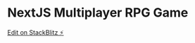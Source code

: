 # NextJS Multiplayer RPG Game 

[Edit on StackBlitz ⚡️](https://stackblitz.com/edit/nextjs-multiplayer-rpg-game)